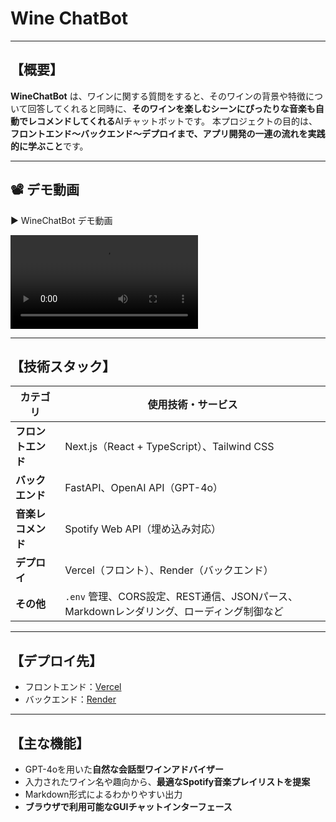 
# Wine ChatBot

---

## 【概要】

**WineChatBot** は、ワインに関する質問をすると、そのワインの背景や特徴について回答してくれると同時に、**そのワインを楽しむシーンにぴったりな音楽も自動でレコメンドしてくれる**AIチャットボットです。
本プロジェクトの目的は、**フロントエンド〜バックエンド〜デプロイまで、アプリ開発の一連の流れを実践的に学ぶこと**です。

---

## 📽 デモ動画


▶️ WineChatBot デモ動画

![WineChatBot デモ動画](source/demo.mp4)

---

## 【技術スタック】

| カテゴリ | 使用技術・サービス |
| --- | --- |
| **フロントエンド** | Next.js（React + TypeScript）、Tailwind CSS |
| **バックエンド** | FastAPI、OpenAI API（GPT-4o） |
| **音楽レコメンド** | Spotify Web API（埋め込み対応） |
| **デプロイ** | Vercel（フロント）、Render（バックエンド） |
| **その他** | `.env` 管理、CORS設定、REST通信、JSONパース、Markdownレンダリング、ローディング制御など |

---

## 【デプロイ先】
* フロントエンド：[Vercel](https://vercel.com/)
* バックエンド：[Render](https://dashboard.render.com/)

---

## 【主な機能】

- GPT-4oを用いた**自然な会話型ワインアドバイザー**
- 入力されたワイン名や趣向から、**最適なSpotify音楽プレイリストを提案**
- Markdown形式によるわかりやすい出力
- **ブラウザで利用可能なGUIチャットインターフェース**

